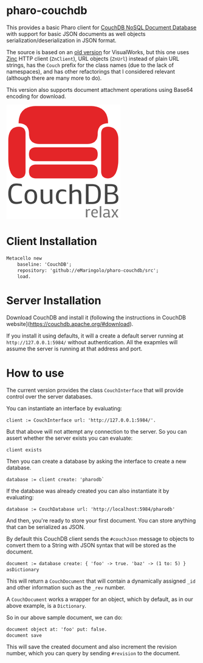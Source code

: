 # pharo-couchdb
This provides a basic Pharo client for [CouchDB NoSQL Document Database](https://couchdb.org) with support for basic JSON documents as well objects serialization/deserialization in JSON format.

The source is based on an [old version](https://cwiki.apache.org/confluence/display/COUCHDB/Smalltalk) for VisualWorks, but this one uses [Zinc](https://github.com/svenvc/Zinc) HTTP client (`ZnClient`), URL objects (`ZnUrl`) instead of plain URL strings, has the `Couch` prefix for the class names (due to the lack of namespaces), and has other refactorings that I considered relevant (although there are many more to do).

This version also supports document attachment operations using Base64 encoding for download.

![CouchDB](couchdb-vertical-logo.png)

# Client Installation
```smalltalk
Metacello new
	baseline: 'CouchDB';
	repository: 'github://eMaringolo/pharo-couchdb/src';
	load.
```

# Server Installation
Download CouchDB and install it (following the instructions in CouchDB website](https://couchdb.apache.org/#download). 

If you install it using defaults, it will a create a default server running at `http://127.0.0.1:5984/` without authentication. All the exapmles will assume the server is running at that address and port.


# How to use

The current version provides the class `CouchInterface` that will provide control over the server databases.

You can instantiate an interface by evaluating:

```smalltalk
client := CouchInterface url: 'http://127.0.0.1:5984/'.
```

But that above will not attempt any connection to the server. So you can assert whether the server exists you can evaluate:
```smalltalk
client exists
```

Then you can create a database by asking the interface to create a new database.
```smalltalk
database := client create: 'pharodb`
```

If the database was already created you can also instantiate it by evaluating:
```smalltalk
database := CouchDatabase url: 'http://localhost:5984/pharodb'
```

And then, you're ready to store your first document. You can store anything that can be serialized as JSON. 

By default this CouchDB client sends the `#couchJson` message to objects to convert them to a String with JSON syntax that will be stored as the document.

```smalltalk
document := database create: { 'foo' -> true. 'baz' -> (1 to: 5) } asDictionary 
```

This will return a `CouchDocument` that will contain a dynamically assigned `_id` and other information such as the `_rev` number.

A `CouchDocument` works a wrapper for an object, which by default, as in our above example, is a `Dictionary`.

So in our above sample document, we can do:

```
document object at: 'foo' put: false.
document save
```

This will save the created document and also increment the revision number, which you can query by sending `#revision` to the document.


